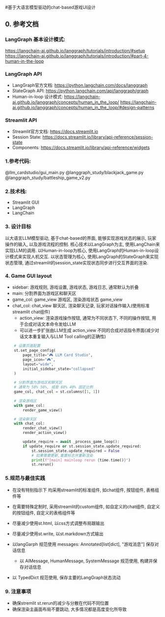 #基于大语言模型驱动的chat-based游戏UI设计

## 0. 参考文档

### LangGraph 基本设计模式:
https://langchain-ai.github.io/langgraph/tutorials/introduction/#setup
https://langchain-ai.github.io/langgraph/tutorials/introduction/#part-4-human-in-the-loop

### LangGraph API
- LangGraph官方文档: https://python.langchain.com/docs/langgraph
- StateGraph API: https://python.langchain.com/api/langgraph/graph
- Human-in-loop 设计模式: 
https://langchain-ai.github.io/langgraph/concepts/human_in_the_loop/
https://langchain-ai.github.io/langgraph/concepts/human_in_the_loop/#design-patterns

### Streamlit API
- Streamlit官方文档: https://docs.streamlit.io
- Session State: https://docs.streamlit.io/library/api-reference/session-state
- Components: https://docs.streamlit.io/library/api-reference/widgets

### 1.参考代码:
@llm_cardstudio/gui_main.py
@langgraph_study/blackjack_game.py
@langgraph_study/battleship_game_v2.py

### 2.技术栈:
- Streamlit GUI
- LangGraph
- LangChain

### 3. 设计目标
以大语言LLM模型驱动, 基于chat-based的界面, 能够实现游戏状态的展示, 玩家操作的输入, 以及游戏流程的控制.
核心技术以LangGraph为主, 使用LangChain来实现LLM的调用.
以Human-in-loop为核心, 使用LangGraph的Human-in-loop设计模式来实现人机交互.
以状态管理为核心, 使用LangGraph的StateGraph来实现状态管理, 通过streamlit的session_state实现状态同步进行交互界面的渲染.

### 4. Game GUI layout
- sidebar: 游戏规则, 游戏设置, 游戏状态, 游戏日志, 通常默认为折叠
- main: 分割界面为游戏区和聊天区
- game_col: game_view 游戏区, 渲染游戏状态 game_view
- chat_col: chat_view 聊天区, 渲染聊天记录, 玩家对话操作输入(使用标准streamlit chat组件)
    - action_view: 渲染游戏操作按钮, 通常为不同状态下, 不同的操作按钮, 用于合成对话文本命令发给LLM
    - 可以进一步扩张由LLM生成 action_view 不同的合成对话指令界面(减少对话文本重复输入与LLM Tool calling的正确性) 

```python
    # 设置页面配置
    st.set_page_config(
        page_title="🎮 LLM Card Studio",
        page_icon="🎮",
        layout="wide",
        initial_sidebar_state="collapsed"
    )
    
    # 分割界面为游戏区和聊天区
    # 通常为 50% 50%, 或是 60% 40% 固定比例
    game_col, chat_col = st.columns([1, 1])
    
    # 渲染游戏区
    with game_col:
        render_game_view()    

    # 渲染聊天区
    with chat_col:
        render_chat_view()
        render_action_view()

        update_require = await _process_game_loop():
        if update_require or st.session_state.update_required:
            st.session_state.update_required = False
            # 如果需要更新,重置标志并重新渲染
            print(f"[main] mainloop rerun {time.time()}")
            st.rerun()
```

### 5.规范与最佳实践
- 在没有特别指示下 均采用streamlit的标准组件, 如chat组件, 按钮组件, 表格组件等
- 在需要特殊定制时, 采用streamlit的custom组件, 如自定义的chat组件, 自定义的按钮组件, 自定义的表格组件等
- 尽量减少使用st.html, 以css方式调整布局跟输出
- 尽量减少使用st.write, 以st.markdown方式输出

- 以langGarph 规范使用 messages: Annotated[list[dict], "游戏消息"] 保存对话信息
    - 以 AIMessage, HumanMessage, SystemMessage 规范使用, 构建并保存对话信息
- 以 TypedDict 规范使用, 保存主要的LangGraph状态流动

### 9. 注意事项
- 确保stremlit st.rerun的减少与分散在代码不同位置
- 确保渲染主画面布局不要跳动, 大多情况都是高度变化所导致



